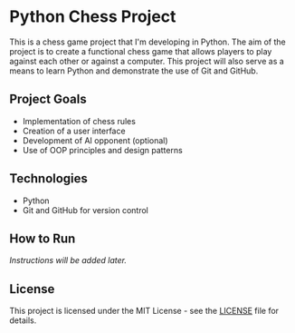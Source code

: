 # Python Chess Project

This is a chess game project that I'm developing in Python. The aim of the project is to create a functional chess game that allows players to play against each other or against a computer. 
This project will also serve as a means to learn Python and demonstrate the use of Git and GitHub.

## Project Goals
- Implementation of chess rules
- Creation of a user interface
- Development of AI opponent (optional)
- Use of OOP principles and design patterns

## Technologies
- Python
- Git and GitHub for version control

## How to Run
*Instructions will be added later.*

## License
This project is licensed under the MIT License - see the [LICENSE](LICENSE) file for details.
